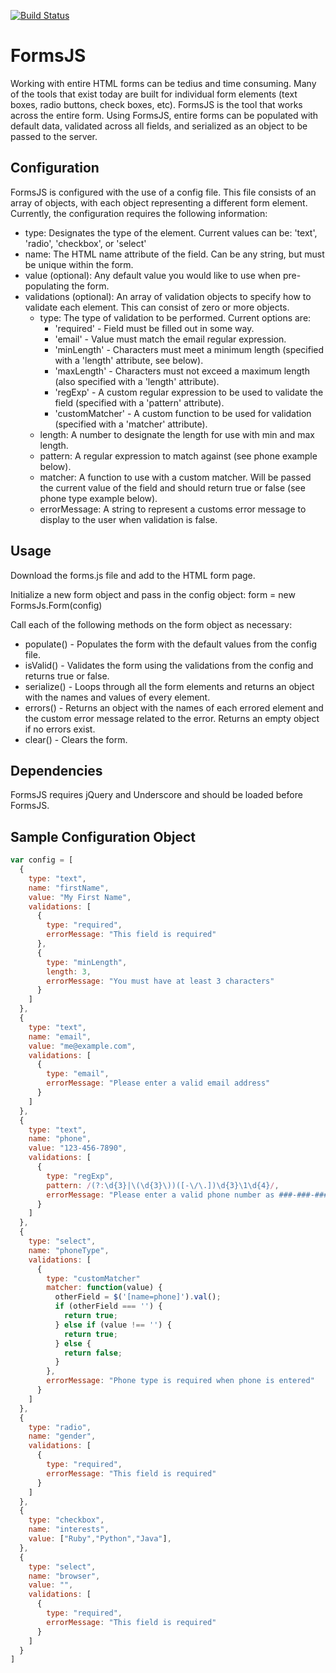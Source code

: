 [![Build Status](https://travis-ci.org/MikeDanaher/forms.js.svg?branch=master)](https://travis-ci.org/MikeDanaher/forms.js)

# FormsJS

Working with entire HTML forms can be tedius and time consuming. Many of the tools that exist today are built for individual form elements (text boxes, radio buttons, check boxes, etc). FormsJS is the tool that works across the entire form. Using FormsJS, entire forms can be populated with default data, validated across all fields, and serialized as an object to be passed to the server.

## Configuration

FormsJS is configured with the use of a config file. This file consists of an array of objects, with each object representing a different form element. Currently, the configuration requires the following information:

* type: Designates the type of the element. Current values can be: 'text', 'radio', 'checkbox', or 'select'
* name: The HTML name attribute of the field. Can be any string, but must be unique within the form.
* value (optional): Any default value you would like to use when pre-populating the form.
* validations (optional): An array of validation objects to specify how to validate each element. This can consist of zero or more objects.
  * type: The type of validation to be performed. Current options are:
    * 'required' - Field must be filled out in some way.
    * 'email' - Value must match the email regular expression.
    * 'minLength' - Characters must meet a minimum length (specified with a 'length' attribute, see below).
    * 'maxLength' - Characters must not exceed a maximum length (also specified with a 'length' attribute).
    * 'regExp' - A custom regular expression to be used to validate the field (specified with a 'pattern' attribute).
    * 'customMatcher' - A custom function to be used for validation (specified with a 'matcher' attribute).
  * length: A number to designate the length for use with min and max length.
  * pattern: A regular expression to match against (see phone example below).
  * matcher: A function to use with a custom matcher. Will be passed the current value of the field and should return true or false (see phone type example below).
  * errorMessage: A string to represent a customs error message to display to the user when validation is false.

## Usage

Download the forms.js file and add to the HTML form page.

Initialize a new form object and pass in the config object: form = new FormsJs.Form(config)

Call each of the following methods on the form object as necessary:

* populate() - Populates the form with the default values from the config file.
* isValid() - Validates the form using the validations from the config and returns true or false.
* serialize() - Loops through all the form elements and returns an object with the names and values of every element.
* errors() - Returns an object with the names of each errored element and the custom error message related to the error. Returns an empty object if no errors exist.
* clear() - Clears the form.

## Dependencies

FormsJS requires jQuery and Underscore and should be loaded before FormsJS.

## Sample Configuration Object

````javascript
var config = [
  {
    type: "text",
    name: "firstName",
    value: "My First Name",
    validations: [
      {
        type: "required",
        errorMessage: "This field is required"
      },
      {
        type: "minLength",
        length: 3,
        errorMessage: "You must have at least 3 characters"
      }
    ]
  },
  {
    type: "text",
    name: "email",
    value: "me@example.com",
    validations: [
      {
        type: "email",
        errorMessage: "Please enter a valid email address"
      }
    ]
  },
  {
    type: "text",
    name: "phone",
    value: "123-456-7890",
    validations: [
      {
        type: "regExp",
        pattern: /(?:\d{3}|\(\d{3}\))([-\/\.])\d{3}\1\d{4}/,
        errorMessage: "Please enter a valid phone number as ###-###-####"
      }
    ]
  },
  {
    type: "select",
    name: "phoneType",
    validations: [
      {
        type: "customMatcher"
        matcher: function(value) {
          otherField = $('[name=phone]').val();
          if (otherField === '') {
            return true;
          } else if (value !== '') {
            return true;
          } else {
            return false;
          }
        },
        errorMessage: "Phone type is required when phone is entered"
      }
    ]
  },
  {
    type: "radio",
    name: "gender",
    validations: [
      {
        type: "required",
        errorMessage: "This field is required"
      }
    ]
  },
  {
    type: "checkbox",
    name: "interests",
    value: ["Ruby","Python","Java"],
  },
  {
    type: "select",
    name: "browser",
    value: "",
    validations: [
      {
        type: "required",
        errorMessage: "This field is required"
      }
    ]
  }
]
````

